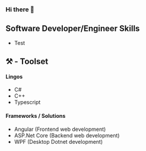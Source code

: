 ### Hi there 👋

## Software Developer/Engineer Skills
  * Test


## ⚒️ - Toolset
  #### Lingos
   * C#
   * C++
   * Typescript
    
    
  #### Frameworks / Solutions
  * Angular (Frontend web development)
  * ASP.Net Core  (Backend web development)
  * WPF (Desktop Dotnet development)
 

<!--
**SteveLorde/SteveLorde** is a ✨ _special_ ✨ repository because its `README.md` (this file) appears on your GitHub profile.


-->
